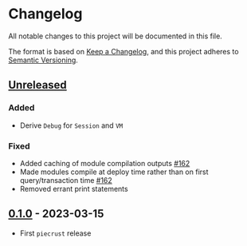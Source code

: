 # Changelog

All notable changes to this project will be documented in this file.

The format is based on [Keep a Changelog](https://keepachangelog.com/en/1.0.0/),
and this project adheres to [Semantic Versioning](https://semver.org/spec/v2.0.0.html).

## [Unreleased]

### Added

- Derive `Debug` for `Session` and `VM`

### Fixed

- Added caching of module compilation outputs [#162]
- Made modules compile at deploy time rather than on first query/transaction time [#162]
- Removed errant print statements

## [0.1.0] - 2023-03-15

- First `piecrust` release

<!-- ISSUES -->
[#162]: https://github.com/dusk-network/piecrust/issues/162

<!-- VERSIONS -->
[Unreleased]: https://github.com/dusk-network/piecrust/compare/v0.1.0...HEAD
[0.1.0]: https://github.com/dusk-network/piecrust/releases/tag/v0.1.0
